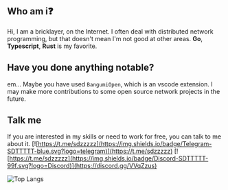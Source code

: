 
## Who am i❓

Hi, I am a bricklayer, on the Internet. I often deal with distributed network programming, but that doesn't mean I'm not good at other areas.
**Go**, **Typescript**, **Rust** is my favorite.

## Have you done anything notable? 

em... Maybe you have used `BangumiOpen`, which is an vscode extension.
I may make more contributions to some open source network projects in the future. 

## Talk me 

If you are interested in my skills or need to work for free, you can talk to me about it.
[![https://t.me/sdzzzzz](https://img.shields.io/badge/Telegram-SDTTTTT-blue.svg?logo=telegram)](https://t.me/sdzzzzz) 
[![https://t.me/sdzzzzz](https://img.shields.io/badge/Discord-SDTTTTT-99f.svg?logo=Discord)](https://discord.gg/VVqZzus)

![Top Langs](https://github-readme-stats.vercel.app/api/top-langs/?username=sdttttt&layout=compact)
